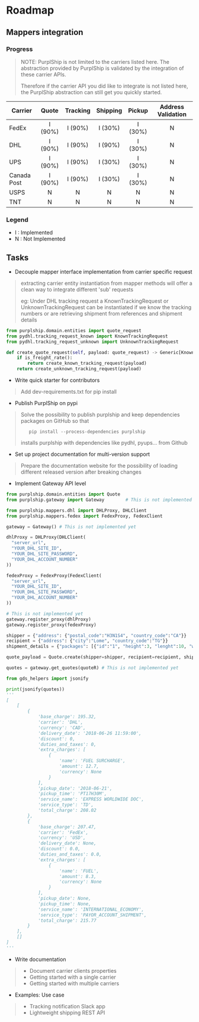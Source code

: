 # Roadmap

## Mappers integration

### Progress

> NOTE: PurplShip is not limited to the carriers listed here. The abstraction provided by PurplShip
> is validated by the integration of these carrier APIs.
>
> Therefore if the carrier API you did like to integrate is not listed here, the PurplShip abstraction
> can still get you quickly started.

| Carrier       | Quote          | Tracking      | Shipping       | Pickup        | Address Validation  |
| ------------- |:--------------:|:-------------:|:--------------:|:-------------:|:-------------------:|
| FedEx         | I (90%)        | I (90%)       | I (30%)        | I (30%)       | N                   |
| DHL           | I (90%)        | I (90%)       | I (90%)        | I (30%)       | N                   |
| UPS           | I (90%)        | I (90%)       | I (30%)        | I (30%)       | N                   |
| Canada Post   | I (90%)        | I (90%)       | I (30%)        | I (30%)       | N                   |
| USPS          | N              | N             | N              | N             | N                   |
| TNT           | N              | N             | N              | N             | N                   |

### Legend

- I : Implemented
- N : Not Implemented

## Tasks

- Decouple mapper interface implementation from carrier specific request

> extracting carrier entity instantiation from mapper methods will offer a clean way to integrate
> different 'sub' requests
>
> eg:
> Under DHL tracking request a KnownTrackingRequest or UnknownTrackingRequest can be instantiated
> if we know the tracking numbers or are retrieving shipment from references and shipment details

```python
from purplship.domain.entities import quote_request
from pydhl.tracking_request_known import KnownTrackingRequest
from pydhl.tracking_request_unknown import UnknownTrackingRequest

def create_quote_request(self, payload: quote_request) -> Generic[KnownTrackingRequest, UnknownTrackingRequest]:
    if is_freight_rate():
        return create_known_tracking_request(payload)
    return create_unknown_tracking_request(payload)
```

- Write quick starter for contributors
> Add dev-requirements.txt for pip install

- Publish PurplShip on pypi
> Solve the possibility to publish purplship and keep dependencies packages on GitHub so that
>
> ```shell
>    pip install --process-dependencies purplship
> ```
>
> installs purplship with dependencies like pydhl, pyups... from Github

- Set up project documentation for multi-version support
> Prepare the documentation website for the possibility of loading different released version after breaking changes

- Implement Gateway API level

```python
from purplship.domain.entities import Quote
from purplship.gateway import Gateway        # This is not implemented yet

from purplship.mappers.dhl import DHLProxy, DHLClient
from purplship.mappers.fedex import FedexProxy, FedexClient

gateway = Gateway() # This is not implemented yet

dhlProxy = DHLProxy(DHLClient(
  "server_url",
  "YOUR_DHL_SITE_ID",
  "YOUR_DHL_SITE_PASSWORD",
  "YOUR_DHL_ACCOUNT_NUMBER"
))

fedexProxy = FedexProxy(FedexClient(
  "server_url",
  "YOUR_DHL_SITE_ID",
  "YOUR_DHL_SITE_PASSWORD",
  "YOUR_DHL_ACCOUNT_NUMBER"
))

# This is not implemented yet
gateway.register_proxy(dhlProxy)
gateway.register_proxy(fedexProxy)

shipper = {"address": {"postal_code":"H3N1S4", "country_code":"CA"}}
recipient = {"address": {"city":"Lome", "country_code":"TG"}}
shipment_details = {"packages": [{"id":"1", "height":3, "lenght":10, "width":3,"weight":4.0}]}

quote_payload = Quote.create(shipper=shipper, recipient=recipient, shipment_details=shipment_details)

quotes = gateway.get_quotes(quoteR) # This is not implemented yet
```

```python
from gds_helpers import jsonify

print(jsonify(quotes))
'''
[
    [
        {
            'base_charge': 195.32,
            'carrier': 'DHL',
            'currency': 'CAD',
            'delivery_date': '2018-06-26 11:59:00',
            'discount': 0,
            'duties_and_taxes': 0,
            'extra_charges': [
                {
                    'name': 'FUEL SURCHARGE',
                    'amount': 12.7,
                    'currency': None
                }
            ],
            'pickup_date': '2018-06-21',
            'pickup_time': 'PT17H30M',
            'service_name': 'EXPRESS WORLDWIDE DOC',
            'service_type': 'TD',
            'total_charge': 208.02
        },
        {
            'base_charge': 207.47,
            'carrier': 'FedEx',
            'currency': 'USD',
            'delivery_date': None,
            'discount': 0.0,
            'duties_and_taxes': 0.0,
            'extra_charges': [
                {
                    'name': 'FUEL',
                    'amount': 8.3,
                    'currency': None
                }
            ],
            'pickup_date': None,
            'pickup_time': None,
            'service_name': 'INTERNATIONAL_ECONOMY',
            'service_type': 'PAYOR_ACCOUNT_SHIPMENT',
            'total_charge': 215.77
        }
    ],
    []
]
'''
```

- Write documentation
> - Document carrier clients properties
> - Getting started with a single carrier
> - Getting started with multiple carriers

- Examples: Use case
> - Tracking notification Slack app
> - Lightweight shipping REST API